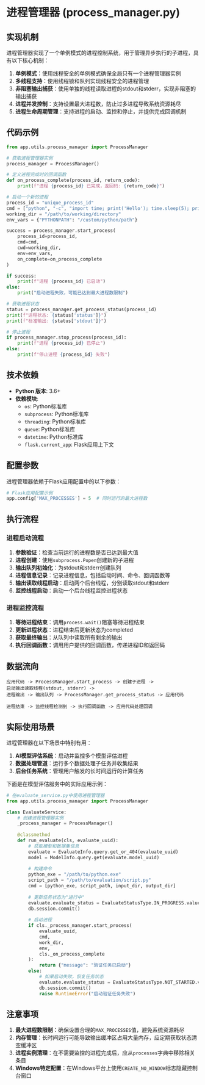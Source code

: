 # 进程管理器 (process_manager.py)

## 实现机制

进程管理器实现了一个单例模式的进程控制系统，用于管理异步执行的子进程，具有以下核心机制：

1. **单例模式**：使用线程安全的单例模式确保全局只有一个进程管理器实例
2. **多线程支持**：使用线程锁和队列实现线程安全的进程管理
3. **非阻塞输出捕获**：使用单独的线程读取进程的stdout和stderr，实现非阻塞的输出捕获
4. **进程并发控制**：支持设置最大进程数，防止过多进程导致系统资源耗尽
5. **进程生命周期管理**：支持进程的启动、监控和停止，并提供完成回调机制

## 代码示例

```python
from app.utils.process_manager import ProcessManager

# 获取进程管理器实例
process_manager = ProcessManager()

# 定义进程完成时的回调函数
def on_process_complete(process_id, return_code):
    print(f"进程 {process_id} 已完成，返回码: {return_code}")

# 启动一个新的进程
process_id = "unique_process_id"
cmd = ["python", "-c", "import time; print('Hello'); time.sleep(5); print('Goodbye')"]
working_dir = "/path/to/working/directory"
env_vars = {"PYTHONPATH": "/custom/python/path"}

success = process_manager.start_process(
    process_id=process_id,
    cmd=cmd,
    cwd=working_dir,
    env=env_vars,
    on_complete=on_process_complete
)

if success:
    print(f"进程 {process_id} 已启动")
else:
    print("启动进程失败，可能已达到最大进程数限制")

# 获取进程状态
status = process_manager.get_process_status(process_id)
print(f"进程状态: {status['status']}")
print(f"标准输出: {status['stdout']}")

# 停止进程
if process_manager.stop_process(process_id):
    print(f"进程 {process_id} 已停止")
else:
    print(f"停止进程 {process_id} 失败")
```

## 技术依赖

- **Python 版本**: 3.6+
- **依赖模块**:
  - `os`: Python标准库
  - `subprocess`: Python标准库
  - `threading`: Python标准库
  - `queue`: Python标准库
  - `datetime`: Python标准库
  - `flask.current_app`: Flask应用上下文

## 配置参数

进程管理器依赖于Flask应用配置中的以下参数：

```python
# Flask应用配置示例
app.config['MAX_PROCESSES'] = 5  # 同时运行的最大进程数
```

## 执行流程

### 进程启动流程

1. **参数验证**：检查当前运行的进程数是否已达到最大值
2. **进程创建**：使用`subprocess.Popen`创建新的子进程
3. **输出队列初始化**：为stdout和stderr创建队列
4. **进程信息记录**：记录进程信息，包括启动时间、命令、回调函数等
5. **输出读取线程启动**：启动两个后台线程，分别读取stdout和stderr
6. **监控线程启动**：启动一个后台线程监控进程状态

### 进程监控流程

1. **等待进程结束**：调用`process.wait()`阻塞等待进程结束
2. **更新进程状态**：进程结束后更新状态为completed
3. **获取最终输出**：从队列中读取所有剩余的输出
4. **执行回调函数**：调用用户提供的回调函数，传递进程ID和返回码

## 数据流向

```
应用代码 -> ProcessManager.start_process -> 创建子进程 -> 
启动输出读取线程(stdout, stderr) -> 
进程输出 -> 输出队列 -> ProcessManager.get_process_status -> 应用代码

进程结束 -> 监控线程检测到 -> 执行回调函数 -> 应用代码处理回调
```

## 实际使用场景

进程管理器在以下场景中特别有用：

1. **AI模型评估系统**：启动并监控多个模型评估进程
2. **数据处理管道**：运行多个数据处理子任务并收集结果
3. **后台任务系统**：管理用户触发的长时间运行的计算任务

下面是在模型评估服务中的实际应用示例：

```python
# 在evaluate_service.py中使用进程管理器
from app.utils.process_manager import ProcessManager

class EvaluateService:
    # 创建进程管理器实例
    _process_manager = ProcessManager()
    
    @classmethod
    def run_evaluate(cls, evaluate_uuid):
        # 获取模型和数据集信息
        evaluate = EvaluateInfo.query.get_or_404(evaluate_uuid)
        model = ModelInfo.query.get(evaluate.model_uuid)
        
        # 构建命令
        python_exe = "/path/to/python.exe"
        script_path = "/path/to/evaluation/script.py"
        cmd = [python_exe, script_path, input_dir, output_dir]
        
        # 更新任务状态为"进行中"
        evaluate.evaluate_status = EvaluateStatusType.IN_PROGRESS.value
        db.session.commit()
        
        # 启动进程
        if cls._process_manager.start_process(
            evaluate_uuid, 
            cmd, 
            work_dir, 
            env, 
            cls._on_process_complete
        ):
            return {"message": "验证任务已启动"}
        else:
            # 如果启动失败，恢复任务状态
            evaluate.evaluate_status = EvaluateStatusType.NOT_STARTED.value
            db.session.commit()
            raise RuntimeError("启动验证任务失败")
```

## 注意事项

1. **最大进程数限制**：确保设置合理的`MAX_PROCESSES`值，避免系统资源耗尽
2. **内存管理**：长时间运行可能导致输出缓冲区占用大量内存，应定期获取状态清空缓冲区
3. **进程实例清理**：在不需要监控的进程完成后，应从`processes`字典中移除相关条目
4. **Windows特定配置**：在Windows平台上使用`CREATE_NO_WINDOW`标志隐藏控制台窗口